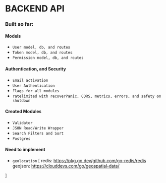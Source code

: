 # BACKEND API

### Built so far:
#### Models
- `User model, db, and routes`
- `Token model, db, and routes`
- `Permission model, db, and routes`

#### Authentication, and Security
- `Email activation`
- `User Authentication`
- `Flags for all modules`
- `ratelimited with recoverPanic, CORS, metrics, errors, and safety on shutdown`

#### Created Modules
- `Validator`
- `JSON Read/Write Wrapper`
- `Search Filters and Sort`
- `Postgres`

#### Need to implement
- `geolocation` [
    redis: https://pkg.go.dev/github.com/go-redis/redis
    geojson: https://clouddevs.com/go/geospatial-data/
  
    
]

